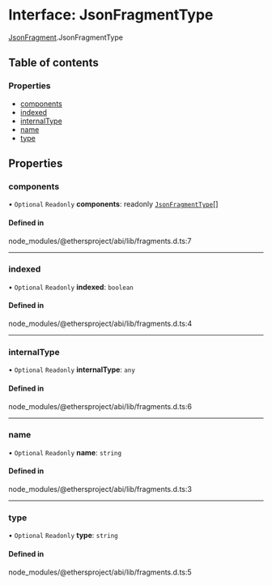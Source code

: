 # Interface: JsonFragmentType

[JsonFragment](../modules/JsonFragment.md).JsonFragmentType

## Table of contents

### Properties

- [components](JsonFragment.JsonFragmentType.md#components)
- [indexed](JsonFragment.JsonFragmentType.md#indexed)
- [internalType](JsonFragment.JsonFragmentType.md#internaltype)
- [name](JsonFragment.JsonFragmentType.md#name)
- [type](JsonFragment.JsonFragmentType.md#type)

## Properties

### <a id="components" name="components"></a> components

• `Optional` `Readonly` **components**: readonly [`JsonFragmentType`](JsonFragment.JsonFragmentType.md)[]

#### Defined in

node_modules/@ethersproject/abi/lib/fragments.d.ts:7

___

### <a id="indexed" name="indexed"></a> indexed

• `Optional` `Readonly` **indexed**: `boolean`

#### Defined in

node_modules/@ethersproject/abi/lib/fragments.d.ts:4

___

### <a id="internaltype" name="internaltype"></a> internalType

• `Optional` `Readonly` **internalType**: `any`

#### Defined in

node_modules/@ethersproject/abi/lib/fragments.d.ts:6

___

### <a id="name" name="name"></a> name

• `Optional` `Readonly` **name**: `string`

#### Defined in

node_modules/@ethersproject/abi/lib/fragments.d.ts:3

___

### <a id="type" name="type"></a> type

• `Optional` `Readonly` **type**: `string`

#### Defined in

node_modules/@ethersproject/abi/lib/fragments.d.ts:5
